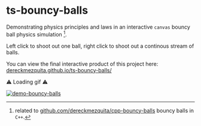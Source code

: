 # ts-bouncy-balls

Demonstrating physics principles and laws in an interactive `canvas` bouncy ball physics simulation [^1].

Left click to shoot out one ball, right click to shoot out a continous stream of balls.

You can view the final interactive product of this project here: [dereckmezquita.github.io/ts-bouncy-balls/](https://dereckmezquita.github.io/ts-bouncy-balls/)

:warning: Loading gif :warning:

[![demo-bouncy-balls](.graphics/demo-bouncy-balls.gif)](https://dereckmezquita.github.io/ts-bouncy-balls/)

[^1]: related to [github.com/dereckmezquita/cpp-bouncy-balls](https://github.com/dereckmezquita/cpp-bouncy-balls) bouncy balls in `C++`.
